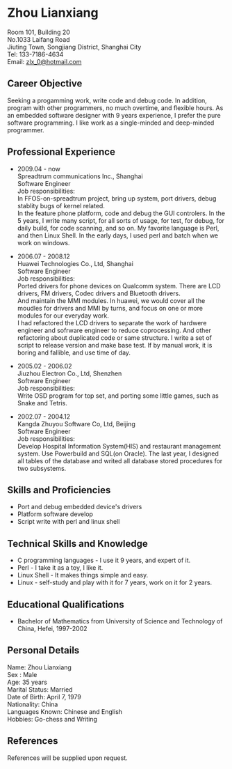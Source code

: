 Zhou Lianxiang
==============

Room 101, Building 20  
No.1033 Laifang Road  
Jiuting Town, Songjiang District, Shanghai City  
Tel: 133-7186-4634  
Email: zlx_0@hotmail.com  

Career Objective
----------------

Seeking a progamming work, write code and debug code. In addition, program with other programmers, no much overtime, and flexible hours. As an embedded software designer with 9 years experience, I prefer the pure software programming. I like work as a single-minded and deep-minded programmer.  

Professional Experience
-----------------------

* 2009.04 - now  
Spreadtrum communications Inc., Shanghai  
Software Engineer  
Job responsibilities:  
In FFOS-on-spreadtrum project, bring up system, port drivers, debug stablity bugs of kernel related.  
In the feature phone platform, code and debug the GUI controlers.
In the 5 years, I write many script, for all sorts of usage, for test, for debug, for daily build, for code scanning, and so on. My favorite language is Perl, and then Linux Shell. In the early days, I used perl and batch when we work on windows.   

* 2006.07 - 2008.12  
Huawei Technologies Co., Ltd, Shanghai  
Software Engineer  
Job responsibilities:  
Ported drivers for phone devices on Qualcomm system. There are LCD drivers, FM drivers, Codec drivers and Bluetooth drivers.  
And maintain the MMI modules. In huawei, we would cover all the moudles for drivers and MMI by turns, and focus on one or more modules for our everyday work.  
I had refactored the LCD drivers to separate the work of hardwere engineer and sofrware engineer to reduce coprocessing. And other refactoring about duplicated code or same structure.
I write a set of script to release version and make base test. If by manual work, it is boring and fallible, and use time of day. 

* 2005.02 - 2006.02  
Jiuzhou Electron Co., Ltd, Shenzhen  
Software Engineer  
Job responsibilities:  
Write OSD program for top set, and porting some little games, such as Snake and Tetris.  

* 2002.07 - 2004.12  
Kangda Zhuyou Software Co, Ltd, Beijing  
Software Engineer  
Job responsibilities:  
Develop Hospital Information System(HIS) and restaurant management system. Use Powerbuild and SQL(on Oracle). The last year, I designed all tables of the database and writed all database stored procedures for two subsystems.  


Skills and Proficiencies
------------------------

* Port and debug embedded device's drivers
* Platform software develop
* Script write with perl and linux shell

Technical Skills and Knowledge
------------------------------

* C programming languages - I use it 9 years, and expert of it.
* Perl - I take it as a toy, I like it.
* Linux Shell - It makes things simple and easy.
* Linux - self-study and play with it for 7 years, work on it for 2 years.

Educational Qualifications
--------------------------

* Bachelor of Mathematics from University of Science and Technology of China, Hefei, 1997-2002

Personal Details
----------------

Name: Zhou Lianxiang  
Sex : Male  
Age: 35 years  
Marital Status: Married  
Date of Birth: April 7, 1979  
Nationality: China  
Languages Known: Chinese and English  
Hobbies: Go-chess and Writing  

References
----------
References will be supplied upon request.  
